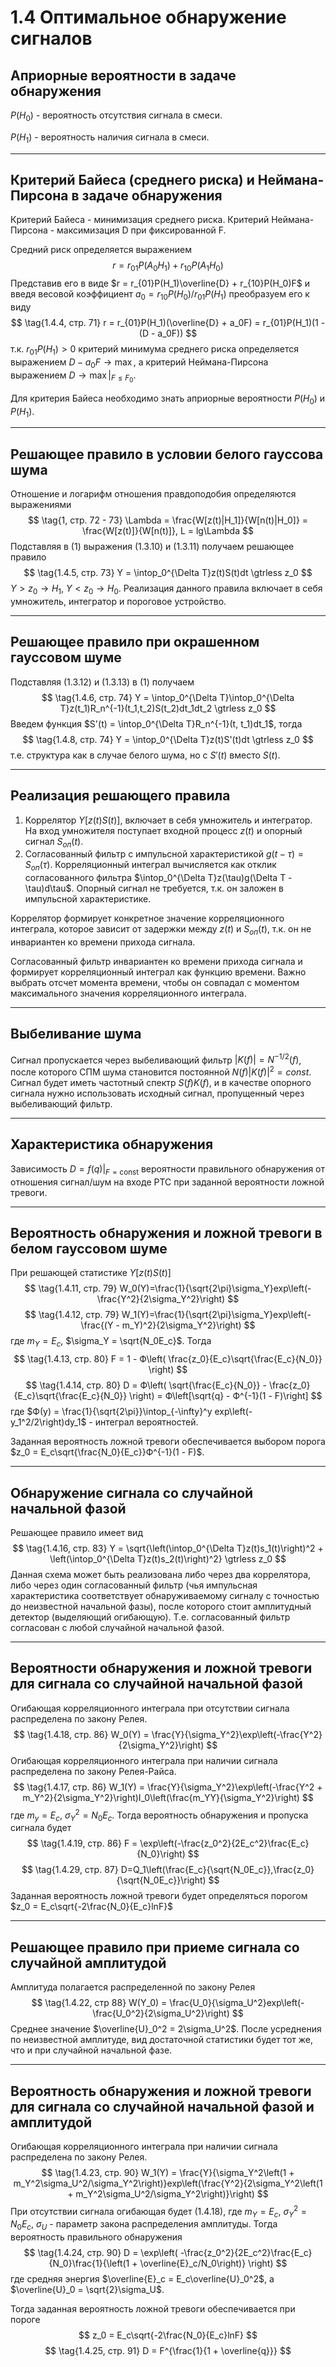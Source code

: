 # 1.4 Оптимальное обнаружение сигналов

## Априорные вероятности в задаче обнаружения
$P(H_0)$ - вероятность отсутствия сигнала в смеси.

$P(H_1)$ - вероятность наличия сигнала в смеси.

---

## Критерий Байеса (среднего риска) и Неймана-Пирсона в задаче обнаружения
Критерий Байеса - минимизация среднего риска. Критерий Неймана-Пирсона - максимизация D при фиксированной F.

Средний риск определяется выражением
$$ \tag{1.4.2, стр. 71}
    r = r_{01}P(A_0H_1) + r_{10}P(A_1H_0)
$$
Представив его в виде $r = r_{01}P(H_1)\overline{D} + r_{10}P(H_0)F$ и введя весовой коэффициент $a_0 = r_{10}P(H_0)/r_{01}P(H_1)$ преобразуем его к виду
$$ \tag{1.4.4, стр. 71}
    r = r_{01}P(H_1)(\overline{D} + a_0F) = r_{01}P(H_1)(1 - (D - a_0F))
$$
т.к. $r_{01}P(H_1) > 0$ критерий минимума среднего риска определяется выражением $D - a_0F \to \max$, а критерий Неймана-Пирсона выражением $D \to \max|_{F \le F_0}$.

Для критерия Байеса необходимо знать априорные вероятности $P(H_0)$ и $P(H_1)$.

---

## Решающее правило в условии белого гауссова шума
Отношение и логарифм отношения правдоподобия определяются выражениями
$$ \tag{1, стр. 72 - 73}
    \Lambda = \frac{W[z(t)|H_1]}{W[n(t)|H_0]} = \frac{W[z(t)]}{W[n(t)]}, L = lg\Lambda
$$
Подставляя в $(1)$ выражения $(1.3.10)$ и $(1.3.11)$ получаем решающее правило
$$ \tag{1.4.5, стр. 73}
    Y = \intop_0^{\Delta T}z(t)S(t)dt \gtrless z_0
$$
$Y > z_0 \to H_1$, $Y < z_0 \to H_0$. Реализация данного правила включает в себя умножитель, интегратор и пороговое устройство.

---

## Решающее правило при окрашенном гауссовом шуме
Подставляя $(1.3.12)$ и $(1.3.13)$ в $(1)$ получаем
$$ \tag{1.4.6, стр. 74}
    Y = \intop_0^{\Delta T}\intop_0^{\Delta T}z(t_1)R_n^{-1}(t_1,t_2)S(t_2)dt_1dt_2 \gtrless z_0
$$
Введем функция $S'(t) = \intop_0^{\Delta T}R_n^{-1}(t, t_1)dt_1$, тогда
$$ \tag{1.4.8, стр. 74}
    Y = \intop_0^{\Delta T}z(t)S'(t)dt \gtrless z_0
$$
т.е. структура как в случае белого шума, но с $S'(t)$ вместо $S(t)$.

---

## Реализация решающего правила
1. Коррелятор $Y[z(t)S(t)]$, включает в себя умножитель и интегратор. На вход умножителя поступает входной процесс $z(t)$ и опорный сигнал $S_{оп}(t)$.
2. Согласованный фильтр с импульсной характеристикой $g(t-\tau)=S_{оп}(\tau)$. Корреляционный интеграл вычисляется как отклик согласованного фильтра $\intop_0^{\Delta T}z(\tau)g(\Delta T - \tau)d\tau$. Опорный сигнал не требуется, т.к. он заложен в импульсной характеристике.

Коррелятор формирует конкретное значение корреляционного интеграла, которое зависит от задержки между $z(t)$ и $S_{оп}(t)$, т.к. он не инвариантен ко времени прихода сигнала.

Согласованный фильтр инвариантен ко времени прихода сигнала и формирует корреляционный интеграл как функцию времени. Важно выбрать отсчет момента времени, чтобы он совпадал с моментом максимального значения корреляционного интеграла.

---

## Выбеливание шума
Сигнал пропускается через выбеливающий фильтр $|K(f)|=N^{-1/2}(f)$, после которого  СПМ шума становится постоянной $N(f)|K(f)|^2 = const$. Сигнал будет иметь частотный спектр $S(f)K(f)$, и в качестве опорного сигнала нужно использовать исходный сигнал, пропущенный через выбеливающий фильтр.

---

## Характеристика обнаружения
Зависимость $D = f(q)|_{F = \text{const}}$ вероятности правильного обнаружения от отношения сигнал/шум на входе РТС при заданной вероятности ложной тревоги.

---

## Вероятность обнаружения и ложной тревоги в белом гауссовом шуме
При решающей статистике $Y[z(t)S(t)]$
$$ \tag{1.4.11, стр. 79}
    W_0(Y)=\frac{1}{\sqrt{2\pi}\sigma_Y}exp\left(-\frac{Y^2}{2\sigma_Y^2}\right)
$$
$$ \tag{1.4.12, стр. 79}
    W_1(Y)=\frac{1}{\sqrt{2\pi}\sigma_Y}exp\left(-\frac{(Y - m_Y)^2}{2\sigma_Y^2}\right)
$$
где $m_Y = E_c$, $\sigma_Y = \sqrt{N_0E_c}$. Тогда
$$ \tag{1.4.13, стр. 80}
    F = 1 - Ф\left( \frac{z_0}{E_c}\sqrt{\frac{E_c}{N_0}} \right)
$$
$$ \tag{1.4.14, стр. 80}
    D = Ф\left( \sqrt{\frac{E_c}{N_0}} - \frac{z_0}{E_c}\sqrt{\frac{E_c}{N_0}} \right) = Ф\left[\sqrt{q} - Ф^{-1}(1 - F)\right]
$$
где $Ф(y) = \frac{1}{\sqrt{2\pi}}\intop_{-\infty}^y exp\left(-y_1^2/2\right)dy_1$ - интеграл вероятностей.

Заданная вероятность ложной тревоги обеспечивается выбором порога $z_0 = E_c\sqrt{\frac{N_0}{E_c}}Ф^{-1}(1 - F)$.

---

## Обнаружение сигнала со случайной начальной фазой
Решающее правило имеет вид
$$ \tag{1.4.16, стр. 83}
    Y = \sqrt{\left(\intop_0^{\Delta T}z(t)s_1(t)\right)^2 + \left(\intop_0^{\Delta T}z(t)s_2(t)\right)^2} \gtrless z_0
$$
Данная схема может быть реализована либо через два коррелятора, либо через один согласованный фильтр (чья импульсная характеристика соответствует обнаруживаемому сигналу с точностью до неизвестной начальной фазы), после которого стоит амплитудный детектор (выделяющий огибающую). Т.е. согласованный фильтр согласован с любой случайной начальной фазой.

---

## Вероятности обнаружения и ложной тревоги для сигнала со случайной начальной фазой
Огибающая корреляционного интеграла при отсутствии сигнала распределена по закону Релея.
$$ \tag{1.4.18, стр. 86}
    W_0(Y) = \frac{Y}{\sigma_Y^2}\exp\left(-\frac{Y^2}{2\sigma_Y^2}\right)
$$
Огибающая корреляционного интеграла при наличии сигнала распределена по закону Релея-Райса.
$$ \tag{1.4.17, стр. 86}
    W_1(Y) = \frac{Y}{\sigma_Y^2}\exp\left(-\frac{Y^2 + m_Y^2}{2\sigma_Y^2}\right)I_0\left(\frac{m_YY}{\sigma_Y^2}\right)
$$
где $m_y = E_c$, $\sigma_Y^2 = N_0E_c$. Тогда вероятность обнаружения и пропуска сигнала будет
$$ \tag{1.4.19, стр. 86}
    F = \exp\left(-\frac{z_0^2}{2E_c^2}\frac{E_c}{N_0}\right)
$$
$$ \tag{1.4.29, стр. 87}
    D=Q_1\left(\frac{E_c}{\sqrt{N_0E_c}},\frac{z_0}{\sqrt{N_0E_c}}\right)
$$
Заданная вероятность ложной тревоги будет определяться порогом $z_0 = E_c\sqrt{-2\frac{N_0}{E_c}lnF}$

---

## Решающее правило при приеме сигнала со случайной амплитудой
Амплитуда полагается распределенной по закону Релея
$$ \tag{1.4.22, стр 88}
    W(Y_0) = \frac{U_0}{\sigma_U^2}exp\left(-\frac{U_0^2}{2\sigma_U^2}\right)
$$
Среднее значение $\overline{U}_0^2 = 2\sigma_U^2$. После усреднения по неизвестной амплитуде, вид достаточной статистики будет тот же, что и при случайной начальной фазе.

---

## Вероятность обнаружения и ложной тревоги для сигнала со случайной начальной фазой и амплитудой
Огибающая корреляционного интеграла при наличии сигнала распределена по закону Релея.
$$ \tag{1.4.23, стр. 90}
W_1(Y) = \frac{Y}{\sigma_Y^2\left(1 + m_Y^2\sigma_U^2/\sigma_Y^2\right)}exp\left(\frac{Y^2}{2\sigma_Y^2\left(1 + m_Y^2\sigma_U^2/\sigma_Y^2\right)}\right)
$$
При отсутствии сигнала огибающая будет $(1.4.18)$, где $m_Y = E_c$, $\sigma_Y^2 = N_0E_c$, $\sigma_U$ - параметр закона распределения амплитуды.
Тогда вероятность правильного обнаружения
$$ \tag{1.4.24, стр. 90}
    D = \exp\left( -\frac{z_0^2}{2E_c^2}\frac{E_c}{N_0}\frac{1}{\left(1 + \overline{E}_c/N_0\right)} \right)
$$
где средняя энергия $\overline{E}_c = E_c\overline{U}_0^2$, а $\overline{U}_0 = \sqrt{2}\sigma_U$.

Тогда заданная вероятность ложной тревоги обеспечивается при пороге
$$
z_0 = E_c\sqrt{-2\frac{N_0}{E_c}lnF}
$$
$$ \tag{1.4.25, стр. 91}
    D = F^{\frac{1}{1 + \overline{q}}}
$$
